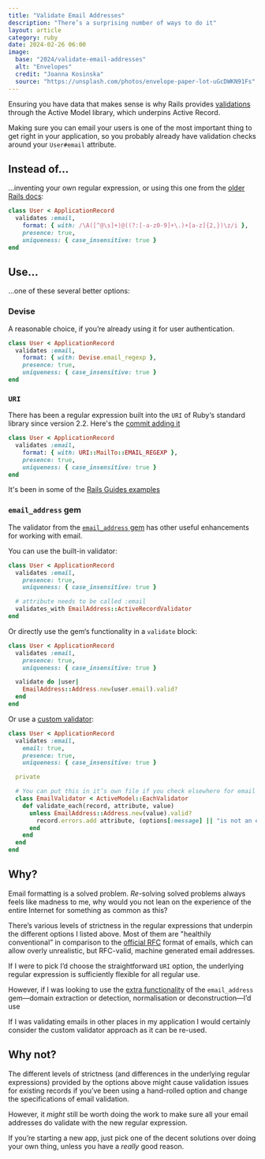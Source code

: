 ```yaml
---
title: "Validate Email Addresses"
description: "There’s a surprising number of ways to do it"
layout: article
category: ruby
date: 2024-02-26 06:00
image:
  base: "2024/validate-email-addresses"
  alt: "Envelopes"
  credit: "Joanna Kosinska"
  source: "https://unsplash.com/photos/envelope-paper-lot-uGcDWKN91Fs"
---
```


Ensuring you have data that makes sense is why Rails provides [validations](https://guides.rubyonrails.org/active_record_validations.html) through the Active Model library, which underpins Active Record.

Making sure you can email your users is one of the most important thing to get right in your application, so you probably already have validation checks around your `User#email` attribute.

## Instead of…

…inventing your own regular expression, or using this one from the [older Rails docs](https://api.rubyonrails.org/classes/ActiveModel/Validations/ClassMethods.html#method-i-validates):

```ruby
class User < ApplicationRecord
  validates :email,
    format: { with: /\A([^@\s]+)@((?:[-a-z0-9]+\.)+[a-z]{2,})\z/i },
    presence: true,
    uniqueness: { case_insensitive: true }
end
```

## Use…

…one of these several better options:

### Devise

A reasonable choice, if you’re already using it for user authentication.

```ruby
class User < ApplicationRecord
  validates :email,
    format: { with: Devise.email_regexp },
    presence: true,
    uniqueness: { case_insensitive: true }
end
```

### `URI`

There has been a regular expression built into the `URI` of Ruby‘s standard library since version 2.2. Here's the [commit adding it](https://github.com/ruby/ruby/commit/e63ab5d3ad289767eab49787e4e33390b0ce74e1)

```ruby
class User < ApplicationRecord
  validates :email,
    format: { with: URI::MailTo::EMAIL_REGEXP },
    presence: true,
    uniqueness: { case_insensitive: true }
end
```

It's been in some of the [Rails Guides examples](https://guides.rubyonrails.org/active_record_validations.html#custom-validators)

### `email_address` gem

The validator from the [`email_address` gem](https://github.com/afair/email_address) has other useful enhancements for working with email.

You can use the built-in validator:

```ruby
class User < ApplicationRecord
  validates :email,
    presence: true,
    uniqueness: { case_insensitive: true }

  # attribute needs to be called :email
  validates_with EmailAddress::ActiveRecordValidator
end
```

Or directly use the gem‘s functionality in a `validate` block:

```ruby
class User < ApplicationRecord
  validates :email,
    presence: true,
    uniqueness: { case_insensitive: true }

  validate do |user|
    EmailAddress::Address.new(user.email).valid?
  end
end
```

Or use a [custom validator](https://guides.rubyonrails.org/active_record_validations.html#custom-validators):

```ruby
class User < ApplicationRecord
  validates :email,
    email: true,
    presence: true,
    uniqueness: { case_insensitive: true }

  private

  # You can put this in it’s own file if you check elsewhere for email validity
  class EmailValidator < ActiveModel::EachValidator
    def validate_each(record, attribute, value)
      unless EmailAddress::Address.new(value).valid?
        record.errors.add attribute, (options[:message] || "is not an email")
      end
    end
  end
end
```

## Why?

Email formatting is a solved problem. _Re_-solving solved problems always feels like madness to me, why would you not lean on the experience of the entire Internet for something as common as this?

There’s various levels of strictness in the regular expressions that underpin the different options I listed above. Most of them are "healthily conventional” in comparison to the [official RFC](https://github.com/afair/email_address?tab=readme-ov-file#avoiding-the-bad-parts-of-rfc-specification) format of emails, which can allow overly unrealistic, but RFC-valid, machine generated email addresses.

If I were to pick I’d choose the straightforward `URI` option, the underlying regular expression is sufficiently flexible for all regular use.

However, if I was looking to use the [extra functionality](https://github.com/afair/email_address?tab=readme-ov-file#usage) of the `email_address` gem—domain extraction or detection, normalisation or deconstruction—I’d use

If I was validating emails in other places in my application I would certainly consider the custom validator approach as it can be re-used.

## Why not?

The different levels of strictness (and differences in the underlying regular expressions) provided by the options above might cause validation issues for existing records if you’ve been using a hand-rolled option and change the specifications of email validation.

However, it _might_ still be worth doing the work to make sure all your email addresses do validate with the new regular expression.

If you’re starting a new app, just pick one of the decent solutions over doing your own thing, unless you have a _really_ good reason.
